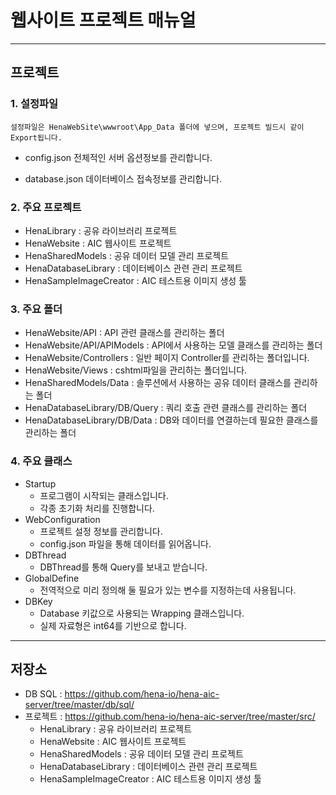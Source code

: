 # 웹사이트 프로젝트 매뉴얼
----------------------------------------

## 프로젝트

### 1. 설정파일
    설정파일은 HenaWebSite\wwwroot\App_Data 폴더에 넣으며, 프로젝트 빌드시 같이 Export됩니다.

- config.json
    전체적인 서버 옵션정보를 관리합니다.

- database.json
    데이터베이스 접속정보를 관리합니다.
    
### 2. 주요 프로젝트
- HenaLibrary : 공유 라이브러리 프로젝트
- HenaWebsite : AIC 웹사이트 프로젝트
- HenaSharedModels : 공유 데이터 모델 관리 프로젝트
- HenaDatabaseLibrary : 데이터베이스 관련 관리 프로젝트
- HenaSampleImageCreator : AIC 테스트용 이미지 생성 툴
  
### 3. 주요 폴더
- HenaWebsite/API : API 관련 클래스를 관리하는 폴더
- HenaWebsite/API/APIModels : API에서 사용하는 모델 클래스를 관리하는 폴더
- HenaWebsite/Controllers : 일반 페이지 Controller를 관리하는 폴더입니다.
- HenaWebsite/Views : cshtml파일을 관리하는 폴더입니다.
- HenaSharedModels/Data : 솔루션에서 사용하는 공유 데이터 클래스를 관리하는 폴더
- HenaDatabaseLibrary/DB/Query : 쿼리 호출 관련 클래스를 관리하는 폴더
- HenaDatabaseLibrary/DB/Data : DB와 데이터를 연결하는데 필요한 클래스를 관리하는 폴더

### 4. 주요 클래스
- Startup
    - 프로그램이 시작되는 클래스입니다.
    - 각종 초기화 처리를 진행합니다.
- WebConfiguration
    - 프로젝트 설정 정보를 관리합니다.
    - config.json 파일을 통해 데이터를 읽어옵니다.
- DBThread
    - DBThread를 통해 Query를 보내고 받습니다.
- GlobalDefine
    - 전역적으로 미리 정의해 둘 필요가 있는 변수를 지정하는데 사용됩니다.
- DBKey
    - Database 키값으로 사용되는 Wrapping 클래스입니다.
    - 실제 자료형은 int64를 기반으로 합니다.

----------------------------------------
## 저장소
   - DB SQL : https://github.com/hena-io/hena-aic-server/tree/master/db/sql/
   - 프로젝트 : https://github.com/hena-io/hena-aic-server/tree/master/src/
        - HenaLibrary : 공유 라이브러리 프로젝트
        - HenaWebsite : AIC 웹사이트 프로젝트
        - HenaSharedModels : 공유 데이터 모델 관리 프로젝트
        - HenaDatabaseLibrary : 데이터베이스 관련 관리 프로젝트
        - HenaSampleImageCreator : AIC 테스트용 이미지 생성 툴
